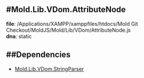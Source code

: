 
#Mold.Lib.VDom.AttributeNode
---------------------------------------

__file__: /Applications/XAMPP/xamppfiles/htdocs/Mold Git Checkout/MoldJS/Mold/Lib/VDom/AttributeNode.js  
__dna__: static  


	






##Dependencies
--------------

* [Mold.Lib.VDom.StringParser](../../../Mold/Lib/VDom/StringParser.md) 



 

 


 



		
